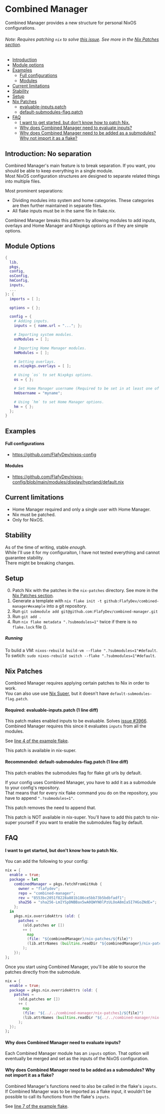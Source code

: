 # Combined Manager
Combined Manager provides a new structure for personal NixOS configurations.
###### Note: Requires patching `nix` to solve [this issue](https://github.com/NixOS/nix/issues/3966). See more in the [Nix Patches section](#nix-patches).

- [Introduction](#introduction-no-separation)  
- [Module options](#module-options)  
- [Examples](#examples)  
    - [Full configurations](#full-configurations)  
    - [Modules](#modules)  
- [Current limitations](#examples)  
- [Stability](#stability)  
- [Setup](#setup)  
- [Nix Patches](#nix-patches)
  - [evaluable-inputs.patch](#required-evaluable-inputspatch-1-line-diff)
  - [default-submodules-flag.patch](#recommended-default-submodules-flagpatch-1-line-diff)
- [FAQ](#faq)
  - [I want to get started, but don’t know how to patch Nix.](#i-want-to-get-started-but-dont-know-how-to-patch-nix)
  - [Why does Combined Manager need to evaluate inputs?](#why-does-combined-manager-need-to-evaluate-inputs)
  - [Why does Combined Manager need to be added as a submodules? Why not import it as a flake?](#why-does-combined-manager-need-to-be-added-as-a-submodules-why-not-import-it-as-a-flake)

## Introduction: No separation
Combined Manager's main feature is to break separation. If you want, you should be able to keep everything in a single module.  
Most NixOS configuration structures are designed to separate related things into multiple files.  

Most prominent separations:  
- Dividing modules into system and home categories. These categories are then further maintained in separate files.
- All flake inputs must be in the same file in flake.nix.

Combined Manager breaks this pattern by allowing modules to add inputs, overlays and Home Manager and Nixpkgs options as if they are simple options.

## Module Options
```nix
{
  lib,
  pkgs,
  config,
  osConfig,
  hmConfig,
  inputs,
  ...
}: {
  imports = [ ];

  options = { };

  config = {
    # Adding inputs.
    inputs = { name.url = "..."; };

    # Importing system modules.
    osModules = [ ];

    # Importing Home Manager modules.
    hmModules = [ ];

    # Setting overlays.
    os.nixpkgs.overlays = [ ];

    # Using `os` to set Nixpkgs options.
    os = { };

    # Set Home Manager username (Required to be set in at least one of the modules).
    hmUsername = "myname";

    # Using `hm` to set Home Manager options.
    hm = { };
  };
}
```

## Examples
#### Full configurations
- https://github.com/FlafyDev/nixos-config
#### Modules
- https://github.com/FlafyDev/nixos-config/blob/main/modules/display/hyprland/default.nix


## Current limitations
- Home Manager required and only a single user with Home Manager.
- Nix must be patched. 
- Only for NixOS.

## Stability
As of the time of writing, stable _enough_.  
While I'll use it for my configuraiton, I have not tested everything and cannot guarantee stability.  
There might be breaking changes.

## Setup
0. Patch Nix with the patches in the `nix-patches` directory. See more in the [Nix Patches section](#nix-patches).
1. Generate a template with `nix flake init -t github:FlafyDev/combined-manager#example` into a git repository.
2. Run `git submodule add git@github.com:FlafyDev/combined-manager.git`
3. Run `git add .`
4. Run `nix flake metadata ".?submodules=1"` twice if there is no `flake.lock` file ().

##### Running
To bulid a VM: `nixos-rebuild build-vm --flake ".?submodules=1"#default`.  
To swtich: `sudo nixos-rebuild switch --flake ".?submodules=1"#default`.  


## Nix Patches 
Combined Manager requires applying certain patches to Nix in order to work.  
You can also use use [Nix Super](https://git.privatevoid.net/max/nix-super), but it doesn't have `default-submodules-flag.patch`.  

#### Required: evaluable-inputs.patch (1 line diff)
This patch makes enabled inputs to be evaluable. Solves [issue #3966](https://github.com/NixOS/nix/issues/3966).  
Combined Manager requires this since it evaluates `inputs` from all the modules.  

See [line 4 of the example flake](https://github.com/FlafyDev/combined-manager/blob/cf13c190cd51cb2d2e408c8bb3ba8398bc9c568c/templates/example/flake.nix#L4).  

This patch is available in nix-super.

#### Recommended: default-submodules-flag.patch (1 line diff)
This patch enables the submodules flag for flake git urls by default.  

If your config uses Combined Manager, you have to add it as a submodule to your config's repository.  
That means that for every nix flake command you do on the repository, you have to append `".?submodules=1"`.  

This patch removes the need to append that.

This patch is NOT available in nix-super.
You'll have to add this patch to nix-super yourself if you want to enable the submodules flag by default.

## FAQ

#### I want to get started, but don't know how to patch Nix.
You can add the following to your config:

```nix
nix = {
  enable = true;
  package = let
    combinedManager = pkgs.fetchFromGitHub {
      owner = "flafydev";
      repo = "combined-manager";
      rev = "8553bc2051f8228a881b186ce5bb73b5bdbfadf1";
      sha256 = "sha256-LmIYSpDNBBax5wA0QWYN0lPzULOoA8mIa5I7HGoZNdE=";
    };
  in
    pkgs.nix.overrideAttrs (old: {
      patches =
        (old.patches or [])
        ++ (
          map
          (file: "${combinedManager}/nix-patches/${file}")
          (lib.attrNames (builtins.readDir "${combinedManager}/nix-patches"))
        );
    });
};
```

Once you start using Combined Manager, you'll be able to source the patches directly from the submodule.
```nix
nix = {
  enable = true;
  package = pkgs.nix.overrideAttrs (old: {
    patches =
      (old.patches or [])
      ++ (
        map
        (file: "${../../combined-manager/nix-patches}/${file}")
        (lib.attrNames (builtins.readDir "${../../combined-manager/nix-patches}"))
      );
  });
};
```

#### Why does Combined Manager need to evaluate inputs?
Each Combined Manager module has an `inputs` option. That option will eventually be merged and set as the inputs of the NixOS configuration.

#### Why does Combined Manager need to be added as a submodules? Why not import it as a flake?
Combined Manager's functions need to also be called in the flake's `inputs`.
If Combined Manager was to be imported as a flake input, it wouldn't be possible to call its functions from the flake's `inputs`.  

See [line 7 of the example flake](https://github.com/FlafyDev/combined-manager/blob/cf13c190cd51cb2d2e408c8bb3ba8398bc9c568c/templates/example/flake.nix#LL7C4-L7C4).

